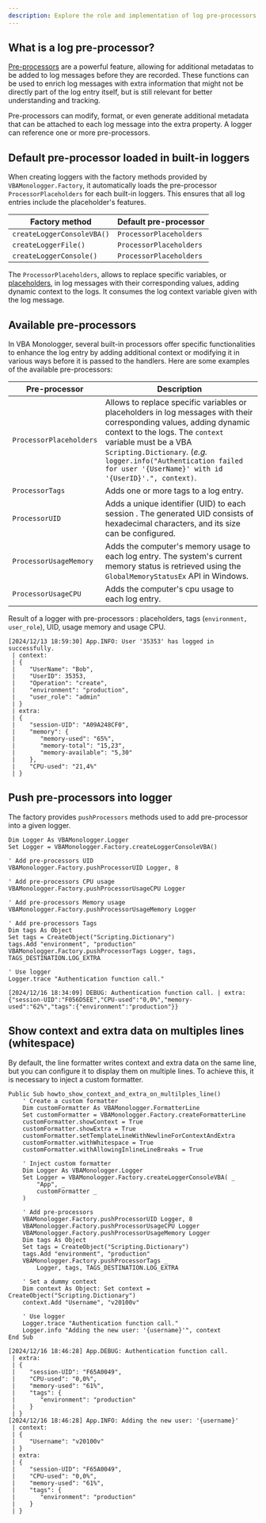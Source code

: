 ```yaml
---
description: Explore the role and implementation of log pre-processors in VBA Monologger. Learn how to enrich log messages with additional metadata.
---
```


## What is a log pre-processor?

[Pre-processors](../introduction.md#pre-processor-of-log-records) are a powerful feature, allowing for additional metadatas to be added to log messages before they are recorded. These functions can be used to enrich log messages with extra information that might not be directly part of the log entry itself, but is still relevant for better understanding and tracking. 

Pre-processors can modify, format, or even generate additional metadata that can be attached to each log message into the extra property. A logger can reference one or more pre-processors.


## Default pre-processor loaded in built-in loggers

When creating loggers with the factory methods provided by `VBAMonologger.Factory`, it automatically loads the pre-processor `ProcessorPlaceholders` for each built-in loggers. This ensures that all log entries include the placeholder's features.

| **Factory method**         | **Default pre-processor** |  
|----------------------------|---------------------------|  
| `createLoggerConsoleVBA()` | `ProcessorPlaceholders`   |  
| `createLoggerFile()`       | `ProcessorPlaceholders`   |  
| `createLoggerConsole()`    | `ProcessorPlaceholders`   |  

The `ProcessorPlaceholders`, allows to replace specific variables, or [placeholders](../introduction.md#adding-metadatas-in-log-records), in log messages with their corresponding values, adding dynamic context to the logs. It consumes the log context variable given with the log message.


## Available pre-processors

In VBA Monologger, several built-in processors offer specific functionalities to enhance the log entry by adding additional context or modifying it in various ways before it is passed to the handlers. Here are some examples of the available pre-processors:

| Pre-processor          | Description                                                                                                                                                                                                                                                                                               |
|-------------------------|-----------------------------------------------------------------------------------------------------------------------------------------------------------------------------------------------------------------------------------------------------------------------------------------------------------|
| `ProcessorPlaceholders` | Allows to replace specific variables or placeholders in log messages with their corresponding values, adding dynamic context to the logs. The `context` variable must be a VBA `Scripting.Dictionary`. (*e.g.* `logger.info("Authentication failed for user '{UserName}' with id '{UserID}'.", context)`. |
| `ProcessorTags`         | Adds one or more tags to a log entry.                                                                                                                                                                                                                                                                     |
| `ProcessorUID`          | Adds a unique identifier (UID) to each session . The generated UID consists of hexadecimal characters, and its size can be configured.                                                                                                                                                                    |
| `ProcessorUsageMemory`  | Adds the computer's memory usage to each log entry. The system's current memory status is retrieved using the `GlobalMemoryStatusEx` API in Windows.                                                                                                                                                      |
| `ProcessorUsageCPU`     | Adds the computer's cpu usage to each log entry.                                                                                                                                                                                                                                                          |

Result of a logger with pre-processors : placeholders, tags (`environment, user_role`), UID, usage memory and usage CPU.

```
[2024/12/13 18:59:30] App.INFO: User '35353' has logged in successfully.
 | context: 
 | {
 |    "UserName": "Bob",
 |    "UserID": 35353,
 |    "Operation": "create",
 |    "environment": "production",
 |    "user_role": "admin"
 | }
 | extra: 
 | {
 |    "session-UID": "A09A248CF0",
 |    "memory": {
 |       "memory-used": "65%",
 |       "memory-total": "15,23",
 |       "memory-available": "5,30"
 |    },
 |    "CPU-used": "21,4%"
 | }
```

## Push pre-processors into logger

The factory provides `pushProcessors` methods used to add pre-processor into a given logger. 

```vbscript
Dim Logger As VBAMonologger.Logger
Set Logger = VBAMonologger.Factory.createLoggerConsoleVBA()

' Add pre-processors UID
VBAMonologger.Factory.pushProcessorUID Logger, 8

' Add pre-processors CPU usage
VBAMonologger.Factory.pushProcessorUsageCPU Logger

' Add pre-processors Memory usage
VBAMonologger.Factory.pushProcessorUsageMemory Logger

' Add pre-processors Tags
Dim tags As Object
Set tags = CreateObject("Scripting.Dictionary")
tags.Add "environment", "production"
VBAMonologger.Factory.pushProcessorTags Logger, tags, TAGS_DESTINATION.LOG_EXTRA

' Use logger
Logger.trace "Authentication function call."
```

``` title='Result'
[2024/12/16 18:34:09] DEBUG: Authentication function call. | extra: {"session-UID":"F056D5EE","CPU-used":"0,0%","memory-used":"62%","tags":{"environment":"production"}}
```


## Show context and extra data on multiples lines (whitespace)

By default, the line formatter writes context and extra data on the same line, but you can configure it to display them on multiple lines. To achieve this, it is necessary to inject a custom formatter.

```vbscript
Public Sub howto_show_context_and_extra_on_multilples_line()
    ' Create a custom formatter
    Dim customFormatter As VBAMonologger.FormatterLine
    Set customFormatter = VBAMonologger.Factory.createFormatterLine
    customFormatter.showContext = True
    customFormatter.showExtra = True
    customFormatter.setTemplateLineWithNewlineForContextAndExtra
    customFormatter.withWhitespace = True
    customFormatter.withAllowingInlineLineBreaks = True
    
    ' Inject custom formatter
    Dim Logger As VBAMonologger.Logger
    Set Logger = VBAMonologger.Factory.createLoggerConsoleVBA( _
        "App", _
        customFormatter _
    )

    ' Add pre-processors 
    VBAMonologger.Factory.pushProcessorUID Logger, 8
    VBAMonologger.Factory.pushProcessorUsageCPU Logger
    VBAMonologger.Factory.pushProcessorUsageMemory Logger
    Dim tags As Object
    Set tags = CreateObject("Scripting.Dictionary")
    tags.Add "environment", "production"
    VBAMonologger.Factory.pushProcessorTags _ 
        Logger, tags, TAGS_DESTINATION.LOG_EXTRA
    
    ' Set a dummy context
    Dim context As Object: Set context = CreateObject("Scripting.Dictionary")
    context.Add "Username", "v20100v"
    
    ' Use logger
    Logger.trace "Authentication function call."
    Logger.info "Adding the new user: '{username}'", context
End Sub
```

``` title='Result'
[2024/12/16 18:46:28] App.DEBUG: Authentication function call.
 | extra: 
 | {
 |    "session-UID": "F65A0049",
 |    "CPU-used": "0,0%",
 |    "memory-used": "61%",
 |    "tags": {
 |       "environment": "production"
 |    }
 | }
[2024/12/16 18:46:28] App.INFO: Adding the new user: '{username}'
 | context: 
 | {
 |    "Username": "v20100v"
 | }
 | extra: 
 | {
 |    "session-UID": "F65A0049",
 |    "CPU-used": "0,0%",
 |    "memory-used": "61%",
 |    "tags": {
 |       "environment": "production"
 |    }
 | }
```